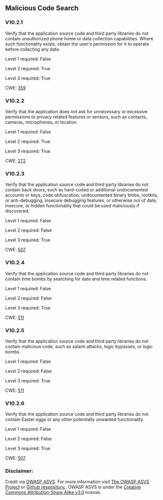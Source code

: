 ##  Malicious Code Search

### V10.2.1

Verify that the application source code and third party libraries do not contain unauthorized phone home or data collection capabilities. Where such functionality exists, obtain the user's permission for it to operate before collecting any data.

Level 1 required: False

Level 2 required: True

Level 3 required: True

CWE: [359](https://cwe.mitre.org/data/definitions/359)

### V10.2.2

Verify that the application does not ask for unnecessary or excessive permissions to privacy related features or sensors, such as contacts, cameras, microphones, or location.

Level 1 required: False

Level 2 required: True

Level 3 required: True

CWE: [272](https://cwe.mitre.org/data/definitions/272)

### V10.2.3

Verify that the application source code and third party libraries do not contain back doors, such as hard-coded or additional undocumented accounts or keys, code obfuscation, undocumented binary blobs, rootkits, or anti-debugging, insecure debugging features, or otherwise out of date, insecure, or hidden functionality that could be used maliciously if discovered.

Level 1 required: False

Level 2 required: False

Level 3 required: True

CWE: [507](https://cwe.mitre.org/data/definitions/507)

### V10.2.4

Verify that the application source code and third party libraries do not contain time bombs by searching for date and time related functions.

Level 1 required: False

Level 2 required: False

Level 3 required: True

CWE: [511](https://cwe.mitre.org/data/definitions/511)

### V10.2.5

Verify that the application source code and third party libraries do not contain malicious code, such as salami attacks, logic bypasses, or logic bombs.

Level 1 required: False

Level 2 required: False

Level 3 required: True

CWE: [511](https://cwe.mitre.org/data/definitions/511)

### V10.2.6

Verify that the application source code and third party libraries do not contain Easter eggs or any other potentially unwanted functionality.

Level 1 required: False

Level 2 required: False

Level 3 required: True

CWE: [507](https://cwe.mitre.org/data/definitions/507)



### Disclaimer:

Credit via [OWASP ASVS](https://owasp.org/www-project-application-security-verification-standard/). For more information visit [The OWASP ASVS Project](https://owasp.org/www-project-application-security-verification-standard/) or [Github respository.](https://github.com/OWASP/ASVS). OWASP ASVS is under the [Creative Commons Attribution-Share Alike v3.0](https://creativecommons.org/licenses/by-sa/3.0/) license.
